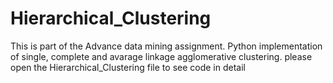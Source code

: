 # Hierarchical_Clustering
This is part of the Advance data mining assignment. Python implementation of single, complete and avarage linkage agglomerative clustering. please open the Hierarchical_Clustering file to see code in detail
